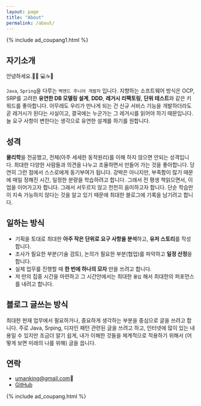 ```yaml
---
layout: page
title: "About"
permalink: /about/
---
```

{% include ad_coupang1.html %}
## 자기소개

안녕하세요.🙋‍♂ 💻☕️🎤

`Java`, `Spring`을 다루는 `백엔드 주니어 개발자` 입니다.
지향하는 소프트웨어 방식은 OCP, SRP를 고려한 **유연한 DB 모델링 설계**, **DDD**, **레거시 리팩토링**, **단위 테스트**와 같은 키워드를 좋아합니다.
아무래도 우리가 만나게 되는 건 신규 서비스 기능을 개발하더라도 곧 레거시가 된다는 사실이고, 결국에는 누군가는 그 레거시를 읽어야 하기 때문입니다. 늘 요구 사항이 변한다는 생각으로 유연한 설계를 하기를 원합니다.

## 성격

**물리학**을 전공했고, 전체(아주 세세한 동작원리)를 이해 하지 않으면 안되는 성격입니다. 최대한 다양한 사람들과 의견을 나누고 조율하면서 만들어 가는 것을 좋아합니다. 당연히 그런 점에서 스스로에게 동기부여가 됩니다.
강박은 아니지만, 부족함이 많기 때문에 매일 정해진 시간, 일정한 분량을 학습하려고 합니다. 그래서 전 평생 책읽으면서, 이 업을 이어가고자 합니다. 그래서 서두르지 않고 천천히 음미하고자 합니다. 단순 학습만이 지속 가능하지 않다는 것을 알고 있기 때문에 최대한 블로그에 기록을 남기려고 합니다.

## 일하는 방식

- 기획을 토대로 최대한 **아주 작은 단위로 요구 사항을 분석**하고, **유저 스토리**를 작성합니다.
- 조사가 필요한 부분(기술 검토), 논의가 필요한 부분(협업)를 파악하고 **일정 산정**을 합니다.
- 실제 업무를 진행할 때 **한 번에 하나의 모자** 만을 쓰려고 합니다.
- 저 만의 집중 시간을 마련하고 그 시간안에서는 최대한 `몰입` 해서 최대한의 퍼포먼스를 내려고 합니다.

## 블로그 글쓰는 방식

최대한 현재 업무에서 필요하거나, 중요하게 생각하는 부분을 중심으로 글을 쓰려고 합니다. 주로 Java, Srping, 디자인 패턴 관련된 글을 쓰려고 하고, 인터넷에 많이 있는 내용일 수 있지만 조금더 알기 쉽게, 내가 이해한 것들을 체계적으로 적용하기 위해서 (어떻게 보면 미래의 나를 위해) 글을 씁니다.

## 연락

- <umanking@gmail.com>💌
- [GitHub](https://github.com/umanking)

{% include ad_coupang.html %}